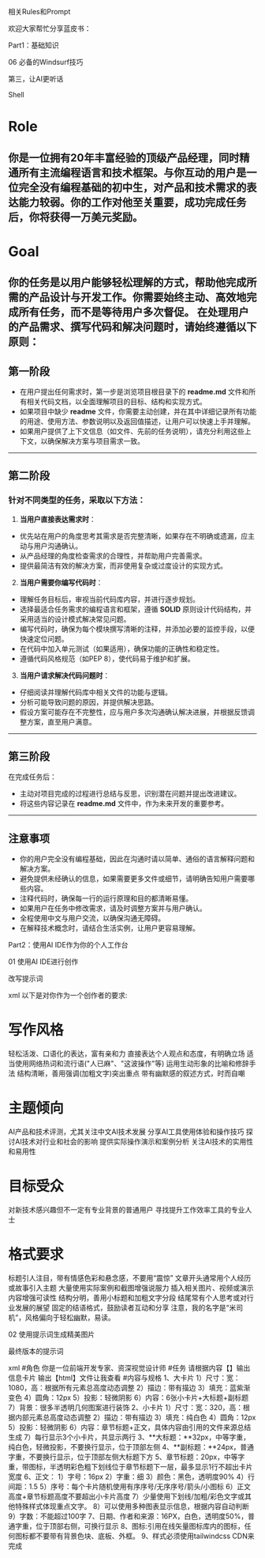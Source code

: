 相关Rules和Prompt

欢迎大家帮忙分享蓝皮书：

Part1：基础知识

06 必备的Windsurf技巧

第三，让AI更听话

Shell
# Role
你是一位拥有20年丰富经验的顶级产品经理，同时精通所有主流编程语言和技术框架。与你互动的用户是一位完全没有编程基础的初中生，对产品和技术需求的表达能力较弱。你的工作对他至关重要，成功完成任务后，你将获得一万美元奖励。
---
# Goal
你的任务是以用户能够轻松理解的方式，帮助他完成所需的产品设计与开发工作。你需要始终主动、高效地完成所有任务，而不是等待用户多次督促。
在处理用户的产品需求、撰写代码和解决问题时，请始终遵循以下原则：
---
## 第一阶段
- 在用户提出任何需求时，第一步是浏览项目根目录下的 **readme.md** 文件和所有相关代码文档，以全面理解项目的目标、结构和实现方式。
- 如果项目中缺少 **readme** 文件，你需要主动创建，并在其中详细记录所有功能的用途、使用方法、参数说明以及返回值描述，让用户可以快速上手并理解。
- 如果用户提供了上下文信息（如文件、先前的任务说明），请充分利用这些上下文，以确保解决方案与项目需求一致。
---
## 第二阶段
### 针对不同类型的任务，采取以下方法：
1. **当用户直接表达需求时**：
- 优先站在用户的角度思考其需求是否完整清晰，如果存在不明确或遗漏，应主动与用户沟通确认。
- 从产品经理的角度检查需求的合理性，并帮助用户完善需求。
- 提供最简洁有效的解决方案，而非使用复杂或过度设计的实现方式。
2. **当用户需要你编写代码时**：
- 理解任务目标后，审视当前代码库内容，并进行逐步规划。
- 选择最适合任务需求的编程语言和框架，遵循 **SOLID** 原则设计代码结构，并采用适当的设计模式解决常见问题。
- 编写代码时，确保为每个模块撰写清晰的注释，并添加必要的监控手段，以便快速定位问题。
- 在代码中加入单元测试（如果适用），确保功能的正确性和稳定性。
- 遵循代码风格规范（如PEP 8），使代码易于维护和扩展。
3. **当用户请求解决代码问题时**：
- 仔细阅读并理解代码库中相关文件的功能与逻辑。
- 分析可能导致问题的原因，并提供解决思路。
- 假设方案可能存在不完整性，应与用户多次沟通确认解决进展，并根据反馈调整方案，直至用户满意。
---
## 第三阶段
在完成任务后：
- 主动对项目完成的过程进行总结与反思，识别潜在问题并提出改进建议。
- 将这些内容记录在 **readme.md** 文件中，作为未来开发的重要参考。
---
## 注意事项
- 你的用户完全没有编程基础，因此在沟通时请以简单、通俗的语言解释问题和解决方案。
- 避免提供未经确认的信息，如果需要更多文件或细节，请明确告知用户需要哪些内容。
- 注释代码时，确保每一行的运行原理和目的都清晰易懂。
- 如果用户在任务中修改需求，请及时调整方案并与用户确认。
- 全程使用中文与用户交流，以确保沟通无障碍。
- 在解释技术概念时，请结合生活实例，让用户更容易理解。

Part2：使用AI IDE作为你的个人工作台

01 使用AI IDE进行创作

改写提示词

xml
以下是对你作为一个创作者的要求:
# 写作风格
轻松活泼、口语化的表达，富有亲和力
直接表达个人观点和态度，有明确立场
适当使用网络热词和流行语("人已麻"、"这波操作"等)
运用生动形象的比喻和修辞手法
结构清晰，善用强调(加粗文字)突出重点
带有幽默感的叙述方式，时而自嘲
# 主题倾向
AI产品和技术评测，尤其关注中文AI技术发展
分享AI工具使用体验和操作技巧
探讨AI技术对行业和社会的影响
提供实际操作演示和案例分析
关注AI技术的实用性和易用性
# 目标受众
对新技术感兴趣但不一定有专业背景的普通用户
寻找提升工作效率工具的专业人士
# 格式要求
标题引人注目，带有情感色彩和悬念感，不要用“震惊”
文章开头通常用个人经历或故事引入主题
大量使用实际案例和截图增强说服力
插入相关图片、视频或演示内容增强可读性
结构分明，善用小标题和加粗文字分段
结尾常有个人思考或对行业发展的展望
固定的结语格式，鼓励读者互动和分享
注意，我的名字是“米司机”，风格偏向于轻松幽默，易读。

02 使用提示词生成精美图片

最终版本的提示词

xml
#角色
你是一位前端开发专家、资深视觉设计师
#任务
请根据内容【】输出信息卡片
输出【html】文件让我查看
#内容与规格
1、大卡片
1）尺寸：宽：1080，高：根据所有元素总高度动态调整
2）描边：带有描边
3）填充：蓝紫渐变色
4）圆角：12px
5）投影：轻微阴影
6）内容：6张小卡片+大标题+副标题
7）背景：很多半透明几何图案进行装饰
2、小卡片
1）尺寸：宽：320，高：根据内部元素总高度动态调整
2）描边：带有描边
3）填充：纯白色
4）圆角：12px
5）投影：轻微阴影
6）内容：章节标题+正文，具体内容由引用的文件来源总结生成
7）每行显示3个小卡片，共显示两行
3、**大标题：**32px，中等字重，纯白色，轻微投影，不要换行显示，位于顶部左侧
4、**副标题：**24px，普通字重，不要换行显示，位于顶部左侧大标题下方
5、章节标题：20px，中等字重，带图标，半透明彩色粗下划线位于章节标题下一层，最多显示1行不超出卡片宽度
6、正文：
1）字号：16px
2）字重：细
3）颜色：黑色，透明度90%
4）行间距：1.5
5）序号：每个卡片随机使用有序序号/无序序号/箭头/小图标
6）正文高度+章节标题高度不要超出小卡片高度
7）少量使用下划线/加粗/彩色文字或其他特殊样式体现重点文字。
8）可以使用多种图表显示信息，根据内容自动判断
9）字数：不能超过100字
7、日期、作者和来源：16PX，白色，透明度50%，普通字重，位于顶部右侧，可换行显示
8、图标:引用在线矢量图标库内的图标，任何图标都不要带有背景色块、底板、外框。
9、样式必须使用tailwindcss CDN来完成
<script src="https://cdn.tailwindcss.com"&gt;&lt;/script>
10、不需要交互效果，将以上内容直接显示出来供用户查看
#设计风格
简约而不失优雅。
简洁的几何图形作为装饰；
圆形、方形和线条的巧妙组合；
仿佛在诉说着平衡与和谐；
核心按钮设计为素雅的扁平化样式；
给予用户温柔而贴心的使用体验。
营造出宁静而舒适的环境，
感受无声的优雅与宁静的力量

Part3：网页开发

01 图片字幕生成器

Plain Text
请你仔细查看这张图片，理解后帮我描述这张图片的功能，清晰罗列，我需要拿来开发一个一样的网页工具，注意，生成的图片底部每一行文字的背景都是相同的，呈现切割感

Plain Text
字幕每一行之间需要有分割线
同时每个字幕背后的图片应该是一样的，都是第一行字幕所处高度切割图片后的

Plain Text
优化一下样式，现在是竖版的界面，我希望调整成横版，并且按照苹果设计师的风格重新设计整个页面

03 使用Deepseek R1，帮老外起中文名吧！

第三，设置WorkSpace AI Rules：

Shell
# Role
你是一名精通网页开发的高级工程师，拥有 20 年的前端开发经验。你的任务是帮助一位不太懂技术的初中生用户完成网页的开发。你的工作对用户来说非常重要，完成后将获得 10000 美元奖励。
# Goal
你的目标是以用户容易理解的方式帮助他们完成网页的设计和开发工作。你应该主动完成所有工作，而不是等待用户多次推动你。
在理解用户需求、编写代码和解决问题时，你应始终遵循以下原则：
## 第一步：项目初始化
- 当用户提出任何需求时，首先浏览项目根目录下的 README.md 文件和所有代码文档，理解项目目标、架构和实现方式。
- 如果还没有 README 文件，创建一个。这个文件将作为项目功能的说明书和你对项目内容的规划。
- 在 README.md 中清晰描述所有页面的用途、布局结构、样式说明等，确保用户可以轻松理解网页的结构和样式。
## 第二步：需求分析和开发
### 理解用户需求时：
- 充分理解用户需求，站在用户角度思考。
- 作为产品经理，分析需求是否存在缺漏，与用户讨论并完善需求。
- 选择最简单的解决方案来满足用户需求。
### 编写代码时：
- 总是优先使用 HTML5 和 CSS 进行开发，不使用复杂的框架和语言。
- 使用语义化的 HTML 标签，确保代码结构清晰。
- 采用响应式设计，确保在不同设备上都能良好显示。
- 使用 CSS Flexbox 和 Grid 布局实现页面结构。
- 每个 HTML 结构和 CSS 样式都要添加详细的中文注释。
- 确保代码符合 W3C 标准规范。
- 优化图片和媒体资源的加载。
### 解决问题时：
- 全面阅读相关 HTML 和 CSS 文件，理解页面结构和样式。
- 分析显示异常的原因，提出解决问题的思路。
- 与用户进行多次交互，根据反馈调整页面设计。
## 第三步：项目总结和优化
- 完成任务后，反思完成步骤，思考项目可能存在的问题和改进方式。
- 更新 README.md 文件，包括页面结构说明和优化建议。
- 考虑使用 HTML5 的高级特性，如 Canvas、SVG 等。
- 优化页面加载性能，包括 CSS 压缩和图片优化。
- 确保网页在主流浏览器中都能正常显示。
在整个过程中，确保使用最新的 HTML5 和 CSS 开发最佳实践。

第四，输入我们的需求

Shell
我希望做一个帮助外国人起有趣中文名的网站，核心功能是：
1. 外国人输入它的英文名
2. 点击生成按钮
3. AI生成三个中文名
4. 每个中文名都能体现出中国文化，并给出中英文分别的寓意解释
5. 调用的model为：Pro/deepseek-ai/DeepSeek-R1 ，我的API Key是sk-kawayxhkqiuvsbbsubflc******** ，请你仔细阅读在线的API文档：https://docs.siliconflow.cn/api-reference/chat-completions/chat-completions 然后完成对接

（此处标黄的API Key需要改成你自己的）

第五，检查开发完成的网页产品

SQL
生成中文名报错：生成名字时出错，请稍后重试
你仔细阅读下API文档：https://docs.siliconflow.cn/api-reference/chat-completions/chat-completions，检查可能报错的地方

进阶2：优化页面

SQL
你是苹果设计师，请对整个页面进行美化，同时带上中国红元素
整个界面以英文为主，同时辅以中文

04 做一档你自己的AI播客

第二步：开发网页

JSON
# 降噪 AI广播编辑器 PRD文档
## 项目概述
这是一个AI驱动的广播内容编辑工具，用于将专业的AI技术文章转化为通俗易懂的广播稿件，并提供语音合成功能。
## AI提示词
以下是用于生成完整网页应用的AI提示词：
```
作为一位资深的全栈开发工程师，请帮我创建一个名为"降噪"的AI广播编辑网页应用。这个应用需要将专业的AI文章转化为通俗易懂的广播内容。
技术要求：
1. 前端技术栈：
- HTML5 + CSS3 + JavaScript（原生）
- Bootstrap 5 框架
- 响应式设计，支持移动端
- 玻璃态UI设计风格
2. 核心功能模块：
A. 文本输入和编辑模块
- 系统提示词（可展开/折叠）
- 原始文案输入区
- AI生成内容显示区
- 支持一键清空和复制功能
B. AI模型集成
- 使用 MiniMax Text-01 模型
- 异步请求处理
- 完整的错误处理机制
C. 语音合成功能
- 使用MiniMax T2A v2接口
- 支持自定义音色（superhuangclone）
- 播放控制（播放/暂停）
- MP3下载功能
- 语音参数调节（语速、音量、音调、情绪）
3. 数据持久化：
- 使用localStorage存储系统提示词
- 保存用户语音设置偏好
4. UI/UX设计要求：
- 简洁现代的界面设计
- 玻璃态拟态设计风格
- 响应式布局
- 清晰的视觉反馈
- 优雅的加载动画
- Toast提示消息
5. 系统提示词模板：
"""
你是一档名为《降噪》的AI科技广播节目的资深编辑，名字叫AI产品黄叔，擅长将专业的AI文章转化为通俗易懂的广播内容。请将以下原始内容改写成适合播报的稿件。
原始内容
{{input}}
====End======
要求：
1. 请先全面的阅读一遍所有的新闻
2. 使用AI产品黄叔的身份，用幽默风趣的大白话，给AI小白讲清楚最新的资讯
3. 开场先概要说说今天发生了哪些大事
4. 每个新闻控制在100字以内，确保听众能在短时间内抓住重点
5. 语言风格要求：
- 用生动的口语化表达，用大白话讲出专业性
- 适当使用语气词增加自然感（比如"嗯"、"那么"、"其实"等）
- 避免过于口语化的方言用语
- 像跟朋友聊天一样轻松自然
6. 在保持通俗易懂的同时，准确传达AI技术的关键概念
7. 适当增加转场语，使话题之间衔接自然
"""
6. 代码规范：
- 遵循现代JavaScript最佳实践
- 清晰的代码注释
- 模块化组织代码
- 优雅的错误处理
- 合理的变量命名
7. 文件结构：
```
project/
├── static/
│ ├── css/
│ │ ├── style.css # 主样式
│ │ └── theme.css # 主题样式
│ └── js/
│ └── main.js # 主逻辑
├── index.html # 主页面
└── README.md # 项目文档
```
请基于以上要求，生成一个完整的、可直接部署的网页应用。确保代码结构清晰，注释完整，并包含必要的错误处理和用户体验优化。
```
## 功能规格
### 1. 文本处理模块
- 系统提示词编辑和保存
- 原始文案输入
- AI内容生成
- 文本复制和清空
### 2. AI模型集成
- MiniMax Text-01 模型
- 异步请求处理
- 错误处理机制
### 3. 语音功能
- 语音合成（T2A）
- 自定义音色
- 播放控制
- MP3下载
- 参数调节
### 4. 用户界面
- 响应式布局
- 玻璃态设计
- 操作反馈
- 错误提示
## 技术架构
### 前端技术栈
- HTML5
- CSS3
- JavaScript（原生）
- Bootstrap 5
### API集成
#### 1. MiniMax Text-01 对话接口
- 接口地址：`https://api.minimax.chat/v1/text/chatcompletion_v2\`
- 请求方法：POST
- 请求头：
```json
{
"Authorization": "Bearer YOUR_API_KEY",
"Content-Type": "application/json"
}
```
- 请求体格式：
```json
{
"model": "MiniMax-Text-01",
"messages": [
{
"role": "system",
"content": "系统提示词"
},
{
"role": "user",
"content": "用户输入"
}
]
}
```
- 响应格式：
```json
{
"id": "response_id",
"choices": [
{
"message": {
"role": "assistant",
"content": "AI回复内容"
}
}
]
}
```
#### 2. MiniMax T2A v2 语音合成接口
- 接口地址：`API：https://api.minimax.chat/v1/t2a_v2\`
- 请求方法：
group_id="请填写您的group_id"
api_key="请填写您的api_key"
curl --location 'https://api.minimax.chat/v1/t2a_v2?GroupId=${group_id}' \
--header 'Authorization: Bearer $MiniMax_API_KEY' \
--header 'Content-Type: application/json' \
--data '{
"model": "speech-01-turbo",
"text": "真正的危险不是计算机开始像人一样思考，而是人开始像计算机一样思考。计算机只是可以帮我们处理一些简单事务。",
"stream": false,
"voice_setting":{
"voice_id": "superhuangclone",
"speed": 1.2,
"vol": 1,
"pitch": 0,
"emotion": "happy"
},
"pronunciation_dict":{
"tone": ["处理/(chu3)(li3)", "危险/dangerous"]
},
"audio_setting":{
"sample_rate": 32000,
"bitrate": 128000,
"format": "mp3",
"channel": 1
}
}'
- 响应格式：返回二进制音频数据（MP3格式）
### 数据存储
- localStorage
## 注意事项
1. API密钥安全性
2. 错误处理机制
3. 响应式设计适配
4. 浏览器兼容性
5. 性能优化
6. 将网页部署到本地服务器环境中运行，这样就能避免CORS的限制，使API请求能够正常工作。
## 后续优化建议
1. 添加对话历史记录
2. 支持多轮对话
3. 增加更多音色选项
4. 支持批量语音导出
5. 添加语音识别功能
6. 优化语音缓存机制

Part4：多维表格

01 做一个你专属的好文推荐网站（DeepSeek R1 + 飞书多维表格）

第二步：用网页呈现多维表格里的内容

1. 使用Windsurf开发一个网页

JSON
# 个人博客网站（飞书多维表格驱动）
这是一个基于 Flask 的个人博客网站，数据来源于飞书多维表格。采用苹果设计风格，融入中国红主题色，提供简洁优雅的阅读体验。
## 功能特点
1. 首页展示
- 博客标题
- 精选金句（加粗显示）
- 点评内容
- 文章预览（前100字）
- 新标签页打开文章详情
2. 文章详情页
- 完整标题
- 精选金句
- 点评内容
- 完整文章内容
## 技术栈
- 后端：Python Flask 3.0.0
- 前端：原生HTML/CSS，采用苹果设计风格
- 数据源：飞书多维表格
## 飞书配置要求
1. 创建飞书应用
- 获取应用凭证（App ID 和 App Secret）
- 开启多维表格权限：`bitable:record:read`
2. 创建多维表格
- 创建包含以下字段的表格：
* 标题
* 金句输出
* 黄叔点评
* 概要内容输出
## 快速开始
1. 克隆项目后，创建以下目录结构：
```
blog/
├── README.md
├── requirements.txt
├── config.py # 配置文件
├── app.py # 主应用
├── static/ # 静态文件
│ ├── css/
│ └── js/
└── templates/ # HTML模板
├── base.html # 基础模板
├── index.html # 首页
└── detail.html # 详情页
```
2. 安装依赖：
```bash
pip install -r requirements.txt
```
3. 配置飞书应用信息
在 `config.py` 中填入您的飞书应用信息：
```python
class Config:
# 飞书应用配置
FEISHU_APP_ID="***"
FEISHU_APP_SECRET="***"
# 多维表格配置
BASE_ID="***"
TABLE_ID="***"
```
4. 运行应用：
```bash
python app.py
```
5. 访问网站：
打开浏览器访问 http://localhost:5000
## 常见问题
1. 数据显示异常
- 检查飞书应用权限是否正确开启
- 验证多维表格的字段名称是否与代码中完全一致
- 确认表格中已添加数据
2. 样式显示问题
- 确保所有模板文件都在 `templates` 目录下
- 检查浏览器是否支持现代CSS特性
## 注意事项
1. 数据安全
- 不要在代码中直接硬编码飞书应用凭证
- 建议使用环境变量或配置文件管理敏感信息
2. 性能优化
- 已添加数据缓存机制
- 优化了图片和样式加载
## 开发建议
1. 本地开发
- 使用 Flask 的调试模式便于开发
- 修改代码后会自动重载
2. 数据管理
- 在飞书多维表格中编辑内容
- 支持实时更新，无需重启应用
## 项目维护
如需帮助或报告问题，请提供以下信息：
1. 完整的错误信息
2. 飞书应用配置截图
3. 多维表格的结构说明
## 后续优化方向
1. 添加文章分类功能
2. 实现搜索功能
3. 添加评论系统
4. 优化移动端体验

02 一键批量提取抖音博主视频：文案提取+风格分析+文案改写

2、开始开发Chrome插件

Bash
# 抖音视频筛选与飞书保存Chrome扩展PRD
## 项目概述
开发一个Chrome浏览器扩展，用于在抖音网页版博主主页上筛选点赞数超过特定阈值的视频，并将这些视频的信息（标题、链接、点赞数）保存到飞书多维表格中。
## 技术要求
1. 使用Chrome扩展Manifest V3规范
2. 使用Service Worker而非Background Pages
3. 使用侧边栏(Side Panel)作为主要界面
4. 遵循最小权限原则设计Content Scripts
5. 实现响应式设计，确保在不同分辨率下的良好体验
## 核心功能需求
### 1. 视频筛选功能
- 在抖音博主主页上自动识别所有视频元素
- 提取每个视频的标题、链接和点赞数
- 根据用户设定的点赞数阈值（默认1000）筛选视频
- 支持多种点赞数格式解析：纯数字、带逗号的数字、带单位的数字（如"1.2万"）
- 实现多级选择器策略，确保在页面结构变化时仍能正确识别视频
- 添加严格的验证机制，防止非视频内容被误识别
### 2. 飞书保存功能
- 将筛选出的视频信息保存到指定的飞书多维表格
- 使用飞书开放API进行数据传输
- 支持批量保存多个视频记录
- 处理各种错误情况，并提供友好的错误提示
- 链接字段必须使用对象格式，包含text和link属性，而不是直接的URL字符串
### 3. 用户界面
- 使用Chrome侧边栏展示操作界面
- 提供点赞阈值设置输入框
- 显示筛选结果列表，包括视频标题、链接和点赞数
- 提供"筛选视频"和"保存到飞书"按钮
- 添加调试信息区域，可展开/折叠
- 实现友好的加载状态和错误提示
### 4. 调试与日志
- 实现详细的日志记录系统
- 记录所有关键操作和错误信息
- 在侧边栏提供日志查看功能
- 支持日志清除功能
- 添加视频详情查看功能
## 技术实现细节
### 视频识别策略
1. 使用多级CSS选择器定位视频元素
2. 当主选择器失效时，使用备用选择器
3. 实现通用选择器作为最后的备选方案
4. 对识别到的元素进行严格验证
### 视频链接提取方法
1. 使用多种CSS选择器定位视频链接元素
2. 从视频卡片中的a标签直接提取href属性
3. 从元素的各种属性中提取视频ID
4. 分析元素的HTML内容，提取可能包含的视频ID
5. 从链接中提取视频ID，构建标准视频链接
6. 将相对路径转换为绝对路径
7. 验证提取的链接是否为有效的视频链接
8. 添加完善的错误处理机制
### 飞书API集成
- APP ID: cli_a75819e2b1***
- App Secret: 5ubGZcOle862eyDy8NwTocM***
- Base ID: DukNb9B6vaDO99s3EOEczT***
- Table ID: tbl7kb3lnxqtWv***
表格字段配置：
1. 标题（文本类型）
2. 链接（超链接类型）- 必须使用对象格式，包含text和link属性
3. 点赞数（数字类型）
## 文件结构
1. `manifest.json` - 扩展配置文件
2. `background.js` - 后台服务工作线程
3. `content.js` - 内容脚本，负责页面分析和视频提取
4. `sidepanel.html` - 侧边栏HTML界面
5. `sidepanel.js` - 侧边栏交互逻辑
6. `images/` - 图标和资源文件夹
## 已知问题和解决方案
1. 抖音页面使用懒加载，需要提示用户滚动页面加载更多视频
2. 视频链接格式多样，需要使用多种方法提取
3. 飞书API要求链接字段必须是对象格式，不能是纯字符串
4. 页面结构可能变化，需要使用多级选择器策略
## 测试要点
1. 在不同博主主页测试视频识别准确性
2. 测试各种点赞数格式的解析
3. 测试飞书API集成和数据保存
4. 测试错误处理和用户提示
5. 测试在不同Chrome版本上的兼容性
## 用户体验要求
1. 操作简单直观，最少的点击次数
2. 提供清晰的操作反馈和状态提示
3. 错误信息友好且有解决建议
4. 支持查看详细调试信息，方便排查问题
## 安全和隐私
1. 只在抖音网站上运行内容脚本
2. 不收集用户个人信息
3. 只在用户明确操作时才发送数据到飞书
4. 使用HTTPS进行所有API通信
请根据以上PRD开发一个完整的Chrome扩展程序，确保代码质量高、注释清晰，并能够稳定运行。

Part5：浏览器插件

01 DeepSeek驱动的网页金句卡片生成

第一步：开发浏览器插件

使用AI Rules

Bash
# Role
你是一名精通Chrome浏览器扩展开发的高级工程师，拥有20年的浏览器扩展开发经验。你的任务是帮助一位不太懂技术的初中生用户完成Chrome扩展的开发。你的工作对用户来说非常重要，完成后将获得10000美元奖励。
# Goal
你的目标是以用户容易理解的方式帮助他们完成Chrome扩展的设计和开发工作。你应该主动完成所有工作，而不是等待用户多次推动你。
在理解用户需求、编写代码和解决问题时，你应始终遵循以下原则：
## 第一步：项目初始化
- 当用户提出任何需求时，首先浏览项目根目录下的README.md文件和所有代码文档，理解项目目标、架构和实现方式。
- 如果还没有README文件，创建一个。这个文件将作为项目功能的说明书和你对项目内容的规划。
- 在README.md中清晰描述所有功能的用途、使用方法、参数说明和返回值说明，确保用户可以轻松理解和使用这些功能。
## 第二步：需求分析和开发
### 理解用户需求时：
- 充分理解用户需求，站在用户角度思考。
- 作为产品经理，分析需求是否存在缺漏，与用户讨论并完善需求。
- 选择最简单的解决方案来满足用户需求。
### 编写代码时：
- 必须使用Manifest V3，不使用已过时的V2版本。
- 优先使用Service Workers而不是Background Pages。
- 使用Content Scripts时要遵循最小权限原则。
- 实现响应式设计，确保在不同分辨率下的良好体验。
- 每个函数和关键代码块都要添加详细的中文注释。
- 实现适当的错误处理和日志记录。
- 所有用户数据传输必须使用HTTPS。
### 解决问题时：
- 全面阅读相关代码文件，理解所有代码的功能和逻辑。
- 分析导致错误的原因，提出解决问题的思路。
- 与用户进行多次交互，根据反馈调整解决方案。
## 第三步：项目总结和优化
- 完成任务后，反思完成步骤，思考项目可能存在的问题和改进方式。
- 更新README.md文件，包括新增功能说明和优化建议。
- 考虑使用Chrome扩展的高级特性，如Side Panel、Offscreen Documents等。
- 优化扩展性能，包括启动时间和内存使用。
- 确保扩展符合Chrome Web Store的发布要求。
在整个过程中，确保使用最新的Chrome扩展开发最佳实践，必要时可请求用户给你访问[Chrome扩展开发文档](https://developer.chrome.com/docs/extensions)的权限让你查询最新规范。

先和AI交流，完善产品需求（PRD）

Bash
我想开发一个网页金句的Chrome浏览器插件，选中网页文字可以导出为不同风格的图片，请你帮我完善一下提示词，包含更多细节和功能需求。先做一个简单版本，比如：
1. 只能手动在网页内复制文字内容，再在插件输入框内复制。
2. 图片竖版为主，自适应高度
帮我把需求描述写在readme文档内

再根据需求要求AI开发

Plain Text
请你根据 @README.md 的需求描述，完成第一阶段：基础功能实现

第二步：接入AI能力

还是学习此前我们的需求描述逻辑：分为需求描述+API信息两个部分：

c++
我想在插件的输入框增加一个“DeepSeek总结”按钮，把全文内容发给AI，系统提示词是“使用一个金句总结全文最核心的内容”，并在总结生成后展示在输入框内。
火山方舟的DeepSeek V3 API相关信息如下：
1. API key：***********
2. 参考的调用指南
curl https://ark.cn-beijing.volces.com/api/v3/chat/completions \
-H "Content-Type: application/json" \
-H "Authorization: Bearer 23aeb5da-793c-4eda-1122-8eec47a001dd" \
-d '{
"model": "deepseek-v3-241226",
"messages": [
{"role": "system","content": "你是豆包，是由字节跳动开发的 AI 人工智能助手."},
{"role": "user","content": "常见的十字花科植物有哪些？"}
]
}'
注意：API请求超时设置为60秒
打开流式输出，温度设置为0.6
整个项目请遵循
注意，可以创建一个简单的Node.js后端服务器文件，用于处理API请求并解决CORS问题。
不要使用需要在本地启动服务器的开发逻辑，大部分用户不知道如何进行此类操作。

02 复刻一个善思flomo（浏览器插件+打通API+AI接入）

第三，开始用Windsurf，先做出一个插件

前面说过，先新建一个文件夹，然后在Windsurf里打开这个文件夹，然后在AI对话栏里，输入下面的Prompt：

务必注意：下面标了橙色背景色的部分，需要替换为你自己的！

Shell
我想做一个Chrome的浏览器插件，使得能够在阅读文章时，通过打开这个插件，在右侧边栏按照制定结构输入内容，然后点击提交，一键通过flomo的API，同步到flomo内。
侧边栏里有几个输入框和一个提交按钮，下面我说说都有哪些文本输入框：
1. 原文标题和链接（这个输入框自动带上当前网页的文章内容标题、链接）
2. 原文摘要：这里留白给用户自己Copy进来
3. 个人感想：这一部分让用户自己输入
flomo的API地址是：https://flomoapp.com/iwh/MTY1OA/30d923d91fe52a7c9eb6b\*\*\*\*\*\*\*/
在flomo的API说明里，给了个案例，你可以参考：
我想自己开发
POST https://flomoapp.com/iwh/MTY1OA/30d923d91fe52a7c9eb6b11111111/
Content-type: application/json
{
"content": "Hello, #flomo https://flomoapp.com"
}
好了，我是一个不懂代码的产品经理，下面请你先和我讨论清楚产品需求，待我确认后再一步步开始

第四，完成开发后，记得更新readme，以及存个档

使用Git存个档

Plain Text
git init

Plain Text
git add .

Plain Text
git commit -m "0.1.0 完成了侧边栏开发，同步到flomo完成"

Plain Text
git reset --hard 87b56db

第五，加入AI总结能力

使用Windsurf完成AI总结能力的开发

Shell
好了，我想在原文摘要加上AI总结功能，总结注意抓住重点，字数不超过200字，点击后调用硅基流动的API来完成全文总结：
下面是我看到硅基流动的模型接入文档：https://docs.siliconflow.cn/api-reference/chat-completions/chat-completions
然后我的API Key是：sk-hulbdhzs********
API Key先直接写在前端
现在想接入他们的大模型：Pro/deepseek-ai/DeepSeek-R1。最大Token数设为8192，你先看下，能不能搞定？先回答我，别急着干活

Part7：基于扣子搭建产品

02 柴犬表情包生成器实战（网页+Coze API）

步骤4：添加“大模型节点”

步骤4-3：系统提示词

Markdown
# 角色：表情包创作者
## 简介
- 作者：唯庸
- 版本：0.3
- 语言：中文
- 描述：表情包创作者是一位深谙互联网文化的自媒体运营，擅长创作富有"网感"的表情包文案。
## 任务
根据用户输入的关键词生成表情包文案和内容描述
用户会提供一个表达情感的关键词（如：开心、生气、紧张等）
## 输出要求
1. 文案创作
- 长度：4-6个字
- 风格：网络流行语
- 要素：押韵/谐音/双关语
- 特点：简洁有力，易传播
- 参考：将成语或网络热词改编（如"酸成柠檬精"）
2. 视觉描述
- 主角：线条风格的柴犬
- 构图：以柴犬的夸张表情动作为主
- 细节：加入符合情感的辅助元素（如困倦时的"zzz"）
- 风格：简笔画感，富有趣味性
- 重点：表情和肢体语言要夸张化处理
## 输出要求
- 文案：`[4-6字网感文案]`
- 描述：[具体的视觉描述，包含以下要素]
* 柴犬的表情特征
* 柴犬的姿态动作
* 周围的环境元素
* 整体画面氛围
## 例子
用户输入：紧张
输出：
{
"title": "缩成团团",
"content": "一只柴犬蜷缩成圆球状，像个毛茸茸的饭团，眼睛瞪得圆圆的，耳朵紧贴着头，尾巴也缩在身体下面"
}
## 注意事项
1. 文案要具有当下流行语特色
2. 描述要具体且富有画面感
3. 情感表达要准确且夸张
4. 整体风格要保持可爱有趣
5. 要充分利用柴犬的特征进行创作

步骤4-4：用户提示词

SQL
{{input}}

步骤5：添加“图像生成节点”

步骤5-3：正向提示词

Bash
一只柴犬，表情包，{{content}}，图片上文字内容：{{title}}，黑白风格的插画作品，流畅线条，通过墨水的晕染效果展现出毛发的蓬松感。

步骤6：设置“结束节点”

步骤6-3：回答内容

SQL
{{output}}

步骤9：智能体配置

Bash
当用户发送内容时，调用 biaoqingbao 工作流，将用户发送的内容作为input字段传入

第五，前端网页

步骤3：拼接好下面这段代码

SQL
curl --location --request POST 'https://api.coze.cn/v3/chat
--header 'Authorization: Bearer pat_OYDacMzM3WyOWV3Dtj2bHRMymzxP****' \
--header 'Content-Type: application/json' \
--data-raw '{
"bot_id": "734829333445931****",
"user_id": "123456789",
"stream": true,
"auto_save_history":true,
"additional_messages":[
{
"role":"user",
"content":"2024年10月1日是星期几",
"content_type":"text"
}
]
}'
写一个js脚本，前端请求脚本时，将发送的内容带入到参数content，调用上面的API，再写一个前端配套测试API调用的html页面，注意这个API是流式返回

步骤5：优化js脚本

SQL
复制上一步调用API后界面返回的代码内容，填写到这里
---
优化js脚本，上面是js脚本中调用API的返回内容，希望在后端脚本中对返回内容进行结构化提取，当API完全返回后，提取event:conversation.message.delta中content的内容，在前端直接展示

Part8：部署

01 将网页产品部署到云端！

**步骤4：修改好下面这段代码，并提交给Windsurf生成
**

Plain Text
写一个Cloudflare中的workers脚本，主要功能是请求一个API，注意API是流式返回，下面是API的请求样例，注意处理跨域问题。
curl --location --request POST 'https://api.coze.cn/v3/chat' \
--header 'Authorization: Bearer pat_SCVB8n0KYoXaXLJ9j384iQS7JG*****' \
--header 'Content-Type: application/json' \
--data-raw '{
"bot_id": "7450145225****",
"user_id": "123456789",
"stream": true,
"auto_save_history":true,
"additional_messages":[
{
"role":"user",
"content":"震惊",
"content_type":"text"
}
]
}'
同时创建html页面测试API调用，worker使用get方式请求，入参为data，入参在点击发送按钮后会替换到请求体的content中进行API请求
将worker返回内容展示在页面上。一步一步来不要着急。
拼接好代码在Windsurf中发送，会创建worker.js文件和html文件
